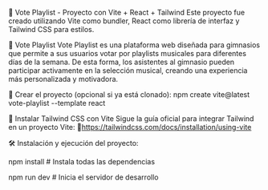 📀 Vote Playlist - Proyecto con Vite + React + Tailwind
Este proyecto fue creado utilizando Vite como bundler, React como librería de interfaz y Tailwind CSS para estilos.

🎵 Vote Playlist
Vote Playlist es una plataforma web diseñada para gimnasios que permite a sus usuarios votar por playlists musicales para diferentes días de la semana. De esta forma, los asistentes al gimnasio pueden participar activamente en la selección musical, creando una experiencia más personalizada y motivadora.


🚀 Crear el proyecto (opcional si ya está clonado):
 npm create vite@latest vote-playlist --template react


🎨 Instalar Tailwind CSS con Vite
Sigue la guía oficial para integrar Tailwind en un proyecto Vite:
🔗https://tailwindcss.com/docs/installation/using-vite


🛠️ Instalación y ejecución del proyecto:

 npm install     # Instala todas las dependencias
 
 npm run dev     # Inicia el servidor de desarrollo


